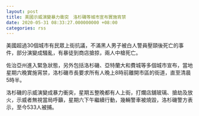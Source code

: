 ```yaml
---
layout: post
title: 美國示威演變暴力衝突　洛杉磯等城市宣布實施宵禁
date: 2020-05-31 08:33:27.000000000 +08:00
categories: rss
---
```


美國超過30個城市有民眾上街抗議，不滿黑人男子被白人警員壓頸後死亡的事件，部分演變成騷亂，有暴徒到商店搶掠，兩人中槍死亡。

佐治亞州進入緊急狀態，另外包括洛杉磯、亞特蘭大和費城等多個城市宣布，當地星期六晚實施宵禁，洛杉磯市長要求所有人晚上8時前離開市區的街道，直至清晨5時半。

洛杉磯的示威演變成暴力衝突，星期五整晚都有人上街，打爛店舖玻璃、搶劫及放火，示威者無視當局呼籲，星期六下午繼續行動，幾輛警車被燒毀，洛杉磯警方表示，至今533人被捕。
